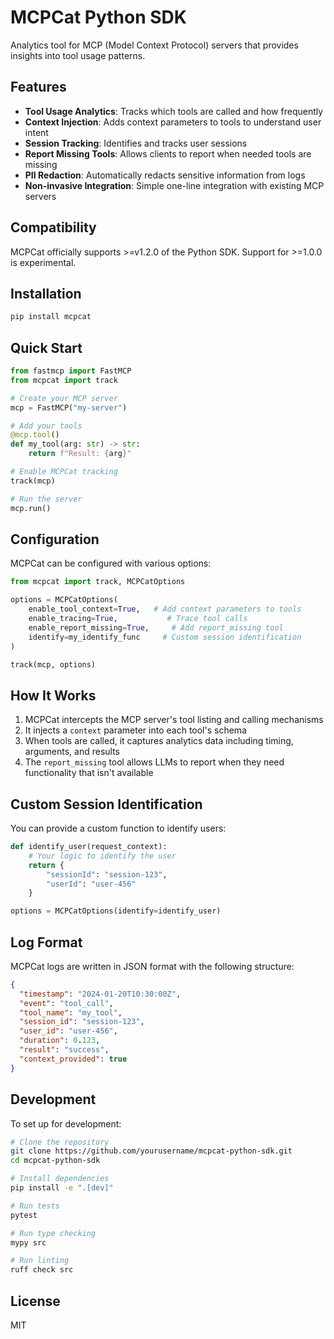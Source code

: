 # MCPCat Python SDK

Analytics tool for MCP (Model Context Protocol) servers that provides insights into tool usage patterns.

## Features

- **Tool Usage Analytics**: Tracks which tools are called and how frequently
- **Context Injection**: Adds context parameters to tools to understand user intent  
- **Session Tracking**: Identifies and tracks user sessions
- **Report Missing Tools**: Allows clients to report when needed tools are missing
- **PII Redaction**: Automatically redacts sensitive information from logs
- **Non-invasive Integration**: Simple one-line integration with existing MCP servers

## Compatibility
MCPCat officially supports >=v1.2.0 of the Python SDK. Support for >=1.0.0 is experimental.

## Installation

```bash
pip install mcpcat
```

## Quick Start

```python
from fastmcp import FastMCP
from mcpcat import track

# Create your MCP server
mcp = FastMCP("my-server")

# Add your tools
@mcp.tool()
def my_tool(arg: str) -> str:
    return f"Result: {arg}"

# Enable MCPCat tracking
track(mcp)

# Run the server
mcp.run()
```

## Configuration

MCPCat can be configured with various options:

```python
from mcpcat import track, MCPCatOptions

options = MCPCatOptions(
    enable_tool_context=True,   # Add context parameters to tools
    enable_tracing=True,           # Trace tool calls
    enable_report_missing=True,     # Add report_missing tool
    identify=my_identify_func     # Custom session identification
)

track(mcp, options)
```

## How It Works

1. MCPCat intercepts the MCP server's tool listing and calling mechanisms
2. It injects a `context` parameter into each tool's schema
3. When tools are called, it captures analytics data including timing, arguments, and results
4. The `report_missing` tool allows LLMs to report when they need functionality that isn't available

## Custom Session Identification

You can provide a custom function to identify users:

```python
def identify_user(request_context):
    # Your logic to identify the user
    return {
        "sessionId": "session-123",
        "userId": "user-456"
    }

options = MCPCatOptions(identify=identify_user)
```

## Log Format

MCPCat logs are written in JSON format with the following structure:

```json
{
  "timestamp": "2024-01-20T10:30:00Z",
  "event": "tool_call",
  "tool_name": "my_tool",
  "session_id": "session-123",
  "user_id": "user-456",
  "duration": 0.123,
  "result": "success",
  "context_provided": true
}
```

## Development

To set up for development:

```bash
# Clone the repository
git clone https://github.com/yourusername/mcpcat-python-sdk.git
cd mcpcat-python-sdk

# Install dependencies
pip install -e ".[dev]"

# Run tests
pytest

# Run type checking
mypy src

# Run linting
ruff check src
```

## License

MIT